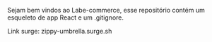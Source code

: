 Sejam bem vindos ao Labe-commerce, esse repositório contém um esqueleto de app React e um .gitignore.

Link surge: zippy-umbrella.surge.sh
